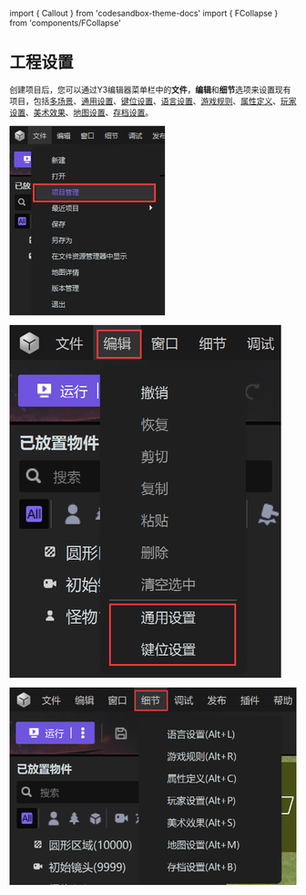 import { Callout } from 'codesandbox-theme-docs'
import { FCollapse } from 'components/FCollapse'

# 工程设置

创建项目后，您可以通过Y3编辑器菜单栏中的**文件**，**编辑**和**细节**选项来设置现有项目，包括[多场景](./multilevel)、[通用设置](./general-setting)、[键位设置](./hotkeys)、[语言设置](./text-setting)、[游戏规则](./game-rule)、[属性定义](./attribute-definition)、[玩家设置](./player-setting)、[美术效果](./artistic-effects)、[地图设置](./size)、[存档设置](./archive-setting)。

![P1-0](./img/P1-0.png)

![P1](./img/P1.png)

![P2](./img/P2.png)
